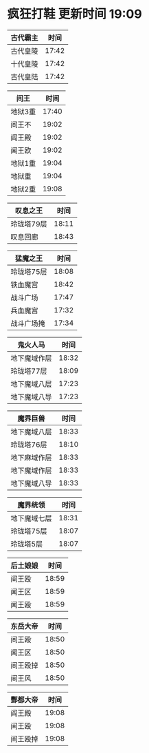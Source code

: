 # 疯狂打鞋 更新时间 19:09

| 古代霸主   | 时间    |
|--------|-------|
| 古代皇陵 | 17:42 |
| 十代皇陵 | 17:42 |
| 古代皇陆 | 17:42 |

| 间王   | 时间    |
|--------|-------|
| 地狱3重 | 17:40 |
| 间王不 | 19:02 |
| 阎王殿 | 19:02 |
| 闻王欧 | 19:02 |
| 地狱1重 | 19:04 |
| 地狱重 | 19:04 |
| 地狱2重 | 19:08 |

| 叹息之王   | 时间    |
|--------|-------|
| 玲珑塔79层 | 18:11 |
| 叹息回廊 | 18:43 |

| 猛魔之王   | 时间    |
|--------|-------|
| 玲珑塔75层 | 18:08 |
| 铁血魔宫 | 18:42 |
| 战斗广场 | 17:47 |
| 兵血魔宫 | 17:32 |
| 战斗广场掩 | 17:34 |

| 鬼火人马   | 时间    |
|--------|-------|
| 地下魔域作层 | 18:32 |
| 玲珑塔77层 | 18:09 |
| 地下魔域八层 | 17:23 |
| 地下魔域八导 | 17:23 |

| 魔界巨兽   | 时间    |
|--------|-------|
| 地下魔域八层 | 18:33 |
| 玲珑塔76层 | 18:10 |
| 地下麻域作层 | 18:33 |
| 地下魔域作层 | 18:33 |
| 地下魔域八导 | 18:33 |

| 魔界统领   | 时间    |
|--------|-------|
| 地下魔域七层 | 18:31 |
| 玲珑塔75层 | 18:07 |
| 玲珑塔5层 | 18:07 |

| 后土娘娘   | 时间    |
|--------|-------|
| 间王殴 | 18:59 |
| 闻王区 | 18:59 |
| 闻王殴 | 18:59 |

| 东岳大帝   | 时间    |
|--------|-------|
| 间王殴 | 18:50 |
| 闻王区 | 18:50 |
| 间王殴掉 | 18:50 |
| 间王风 | 18:50 |

| 酆都大帝   | 时间    |
|--------|-------|
| 阎王殿 | 19:08 |
| 间王殴 | 19:08 |
| 间王殴掉 | 19:08 |